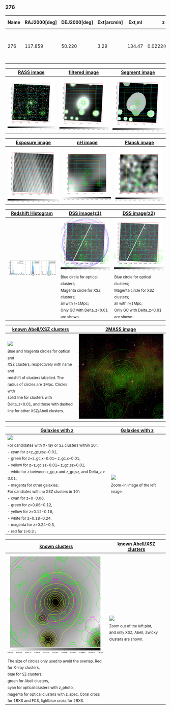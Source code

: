 <div STYLE="page-break-after: always;"></div>

### 276

|Name|RAJ2000[deg]|DEJ2000[deg] |Ext[arcmin]| Ext,ml | z | z_src| C|GC(XSZ,Delta_z<0.01)| GC(OPT,Delta_z<0.01)|GC| R_sig[arcmin] | R500[arcmin] | R500[Mpc]| CRsig[c/s] | CR500[c/s] |L500[1E44 erg/s]|F500[1E-12 erg/s/cm^2]| M500[1E14 Msun]|Tx[keV]|Cnt_sig|Beta|Rc[arcmin]|Comment|Alias|
|---|---|---|---|---|---|------|---|--------|---------|----------|---|---|---|---|---|---|---|---|---|---|---|---|---|---|
|276| 117.859| 50.220| 3.29| 134.47| 0.0222(0.005)| z1, z_xsz| B| MCXC| N| C, F20, MCXC, N, SPI, W, XCS| 16.800| 21.346| 0.575| 0.416(0.056)| 0.435(0.059)| 0.073(0.006)| 6.490(0.534)| 0.55(0.02)| 1.49(0.04)| 193.4| 0.725(-0.058+0.076)| 4.796(-0.715+0.880)| -| k405|

|[RASS image](../image/276/276_img.pdf)|[filtered image](../image/276/276_fil.pdf)|[Segment image](../image/276/276_seg.pdf)|
|-------------------|--------------------|-------------------|
| <img src="../image/276/276_img.png" width="300">  | <img src="../image/276/276_fil.png" width="300">   | <img src="../image/276/276_seg.png" width="300">  |

|[Exposure image](../image/276/276_mex.pdf)| [nH image](../image/276/276_nh.pdf)| [Planck image](../image/276/276_p.pdf)|
|-------------------|--------------------|-------------------|
|<img src="../image/276/276_mex.png" width="300">   | <img src="../image/276/276_nh.png" width="300">    | <img src="../image/276/276_p.png" width="300"> |

|[Redshift Histogram](../image/276/276_zg.pdf) | [DSS image(z1)](../image/276/276_dss_z1.pdf)      |  [DSS image(z2)](../image/276/276_dss_z2.pdf)    |
|-------------------|--------------------|-------------------|
|<img src="../image/276/276_zg.png" width="300"> |<img src="../image/276/276_dss_z1.png" width="300"> <sub><br>Blue circle for optical clusters; <br>Magenta circle for XSZ clusters; <br>all with r=1Mpc; <br>Only GC with Delta_z<0.01 are shown. </sub>| <img src="../image/276/276_dss_z2.png" width="300"><sub><br>Blue circle for optical clusters; <br>Magenta circle for XSZ clusters; <br>all with r=1Mpc; <br>Only GC with Delta_z<0.01 are shown. </sub> |

|[known Abell/XSZ clusters](../image/276/276_m.pdf) | [2MASS image](../image/276/276_2mass.pdf)      |
|-------------------|-------------------|
|<img src=../image/276/276_m.png width="300"> <br><sub>Blue and magenta circles for optical and <br>XSZ clusters, respectively with name and <br>redshift of clusters labelled. The <br>radius of circles are 1Mpc. Circles with <br>solid line for clusters with <br>Delta_z<0.01, and those with dashed <br>line for other XSZ/Abell clusters.        </sub>|<img src="../image/276/276_2mass.png" width="300">  |

|[Galaxies with z](../image/276/276_opt_ned.pdf) |[Galaxies with z](../image/276/276_opt_ned_zoom.pdf) |
|-------------------|-------------------|
| <img src=../image/276/276_opt_ned.png width="300"> <br><sub> For candidates with X-ray or SZ clusters within 10': <br> - cyan for z<z_gc,xsz-0.01, <br> - green for z=z_gc,x-0.01~ z_gc,x+0.01, <br> - yellow for z=z_gc,sz-0.01~ z_gc,sz+0.01, <br> - white for z between z_gc,x and z_gc,sz, and Delta_z > 0.01, <br> - magenta for other galaxies; <br>For candiates with no XSZ clusters in 10': <br> - cyan for z=0-0.06, <br> - green for z=0.06-0.12, <br> - yellow for z=0.12-0.18, <br> - white for z=0.18-0.24, <br> - magenta for z=0.24-0.3, <br> - red for z>0.3 ;  </sub>|<img src=../image/276/276_opt_ned_zoom.png width="300">  <br><sub> Zoom-in image of the left image</sub>|

|[known clusters](../image/276/276_gc.pdf) |[known Abell/XSZ clusters](../image/276/276_gc_large.pdf) |
|-------------------|-------------------|
| <img src=../image/276/276_gc.png width="300"> <br><sub> The size of circles only used to avoid the overlap. Red for X-ray clusters, <br> blue for SZ clusters, <br> green for Abell clusters, <br> cyan for optical clusters with z_photo, <br> magenta for optical clusters with z_spec. Coral cross for 1RXS and FCS, lightblue cross for 2RXS. </sub>|<img src=../image/276/276_gc_large.png width="300"> <br><sub> Zoom out of the left plot, <br> and only XSZ, Abell, Zwicky clusters are shown. </sub> |



